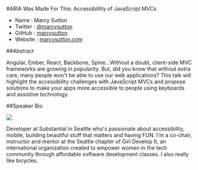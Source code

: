 #ARIA Was Made For This: Accessiblility of JavaScript MVCs

* Name      : Marcy Sutton
* Twitter   : [@marcysutton][]
* GitHub    : [marcysutton][]
* Website   : [marcysutton.com][]

##Abstract

Angular, Ember, React, Backbone, Spine...Without a doubt, client-side MVC frameworks are growing in popularity. But, did you know that without extra care, many people won't be able to use our web applications? This talk will highlight the accessibility challenges with JavaScript MVCs and propose solutions to make your apps more accessible to people using keyboards and assistive technology.

##Speaker Bio

![](https://raw.github.com/cascadiajs/2014.cascadiajs.com/master/images/marcysutton.png)

Developer at Substantial in Seattle who's passionate about accessibility, mobile, building beautiful stuff that matters and having FUN. I'm a co-chair, instructor and mentor at the Seattle chapter of Girl Develop It, an international organization created to empower women in the tech community through affordable software development classes. I also really like bicycles.

[@marcysutton]:http://twitter.com/marcysutton
[marcysutton]:http://github.com/marcysutton
[marcysutton.com]:http://marcysutton.com
